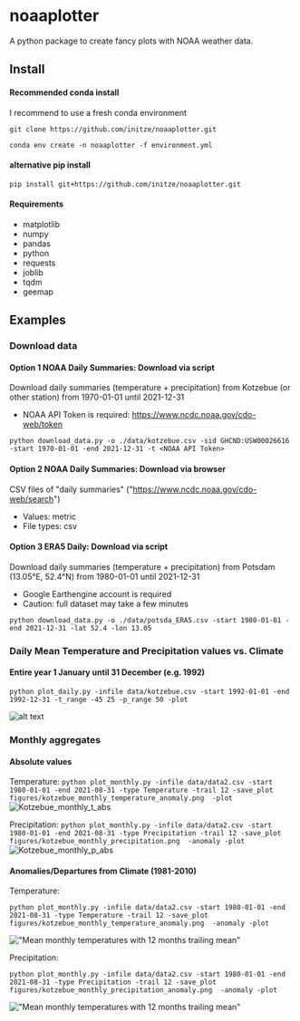# noaaplotter
A python package to create fancy plots with NOAA weather data.

## Install
#### Recommended conda install
I recommend to use a fresh conda environment

`git clone https://github.com/initze/noaaplotter.git`

`conda env create -n noaaplotter -f environment.yml`

#### alternative pip install
`pip install git+https://github.com/initze/noaaplotter.git`

#### Requirements
  - matplotlib
  - numpy
  - pandas
  - python
  - requests
  - joblib
  - tqdm
  - geemap


## Examples
### Download data
#### Option 1 NOAA Daily Summaries: Download via script
Download daily summaries (temperature + precipitation) from Kotzebue (or other station) from 1970-01-01 until 2021-12-31
* NOAA API Token is required: https://www.ncdc.noaa.gov/cdo-web/token

`python download_data.py -o ./data/kotzebue.csv -sid GHCND:USW00026616 -start 1970-01-01 -end 2021-12-31 -t <NOAA API Token>`
 
 #### Option 2 NOAA Daily Summaries: Download via browser
 CSV files of "daily summaries"
("https://www.ncdc.noaa.gov/cdo-web/search")
* Values: metric
* File types: csv

 #### Option 3 ERA5 Daily: Download via script
Download daily summaries (temperature + precipitation) from Potsdam (13.05°E, 52.4°N) from 1980-01-01 until 2021-12-31
* Google Earthengine account is required
* Caution: full dataset may take a few minutes

`python download_data.py -o ./data/potsda_ERA5.csv -start 1980-01-01 -end 2021-12-31 -lat 52.4 -lon 13.05`
 
### Daily Mean Temperature and Precipitation values vs. Climate
#### Entire year 1 January until 31 December (e.g. 1992)

`python plot_daily.py -infile data/kotzebue.csv -start 1992-01-01 -end 1992-12-31 -t_range -45 25 -p_range 50 -plot`

![alt text](https://user-images.githubusercontent.com/4864803/132648353-d1792234-dc68-4baf-a608-5aa5fe6899a8.png "Mean monthly temperatures with 12 months trailing mean")

### Monthly aggregates
#### Absolute values

Temperature:
`python plot_monthly.py -infile data/data2.csv -start 1980-01-01 -end 2021-08-31 -type Temperature -trail 12 -save_plot figures/kotzebue_monthly_temperature_anomaly.png  -plot`
![Kotzebue_monthly_t_abs](https://user-images.githubusercontent.com/4864803/133925329-540933c1-b30a-4d31-a66f-0ba624223abf.png)


Precipitation:
`python plot_monthly.py -infile data/data2.csv -start 1980-01-01 -end 2021-08-31 -type Precipitation -trail 12 -save_plot figures/kotzebue_monthly_precipitation.png  -anomaly -plot`
![Kotzebue_monthly_p_abs](https://user-images.githubusercontent.com/4864803/133925351-5d7513df-2794-472a-b00d-780538f68ce6.png)


#### Anomalies/Departures from Climate (1981-2010)

Temperature:

`python plot_monthly.py -infile data/data2.csv -start 1980-01-01 -end 2021-08-31 -type Temperature -trail 12 -save_plot figures/kotzebue_monthly_temperature_anomaly.png  -anomaly -plot`

!["Mean monthly temperatures with 12 months trailing mean"](https://user-images.githubusercontent.com/4864803/133923928-9ca78105-3718-48d9-80c5-efaf0bfa3217.png)

Precipitation:


`python plot_monthly.py -infile data/data2.csv -start 1980-01-01 -end 2021-08-31 -type Precipitation -trail 12 -save_plot figures/kotzebue_monthly_precipitation_anomaly.png  -anomaly -plot`

!["Mean monthly temperatures with 12 months trailing mean"](https://user-images.githubusercontent.com/4864803/133923987-faabba54-e2d7-4340-be05-078bce0648cf.png)


